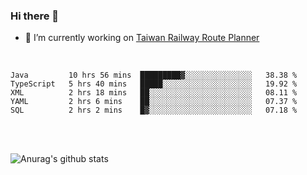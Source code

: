 ### Hi there 👋

- 🔭 I’m currently working on [Taiwan Railway Route Planner](https://github.com/Taiwan-Railway-Route-Planner)

<br/>

<!--START_SECTION:waka-->
```text
Java         10 hrs 56 mins  █████████▓░░░░░░░░░░░░░░░   38.38 % 
TypeScript   5 hrs 40 mins   █████░░░░░░░░░░░░░░░░░░░░   19.92 % 
XML          2 hrs 18 mins   ██░░░░░░░░░░░░░░░░░░░░░░░   08.11 % 
YAML         2 hrs 6 mins    ██░░░░░░░░░░░░░░░░░░░░░░░   07.37 % 
SQL          2 hrs 2 mins    █▓░░░░░░░░░░░░░░░░░░░░░░░   07.18 % 
```
<!--END_SECTION:waka-->

<br/>
<br/>

![Anurag's github stats](https://github-readme-stats.vercel.app/api?username=DepickereSven&show_icons=true&theme=tokyonight)



<!--
**DepickereSven/DepickereSven** is a ✨ _special_ ✨ repository because its `README.md` (this file) appears on your GitHub profile.

Here are some ideas to get you started:

- 🔭 I’m currently working on ...
- 🌱 I’m currently learning ...
- 👯 I’m looking to collaborate on ...
- 🤔 I’m looking for help with ...
- 💬 Ask me about ...
- 📫 How to reach me: ...
- 😄 Pronouns: ...
- ⚡ Fun fact: ...
-->
